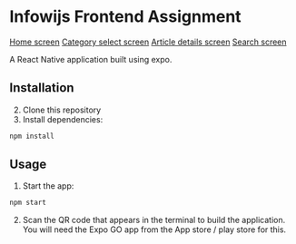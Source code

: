 # Infowijs Frontend Assignment

[Home screen](./assets/screenshots/screenshot_home.jpg)
[Category select screen](./assets/screenshots/screenshot_category_select.png)
[Article details screen](./assets/screenshots/screenshot_article_details.png)
[Search screen](./assets/screenshots/screenshot_search.png)

A React Native application built using expo.

## Installation

2. Clone this repository
3. Install dependencies:

```bash
npm install
```

## Usage

1. Start the app:

```bash
npm start
```

2. Scan the QR code that appears in the terminal to build the application. You will need the Expo GO app from the App store / play store for this.
